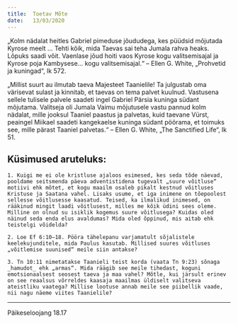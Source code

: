 ```yaml
---
title:  Toetav Mõte
date:   13/03/2020
---
```


„Kolm nädalat heitles Gabriel pimeduse jõududega, kes püüdsid mõjutada Kyrose meelt … Tehti kõik, mida Taevas sai teha Jumala rahva heaks. Lõpuks saadi võit. Vaenlase jõud hoiti vaos Kyrose kogu valitsemisajal ja Kyrose poja Kambysese… kogu valitsemisajal.“ – Ellen G. White, „Prohvetid ja kuningad“, lk 572.

„Millist suurt au ilmutab taeva Majesteet Taanielile! Ta julgustab oma värisevat sulast ja kinnitab, et taevas on tema palvet kuulnud. Vastusena sellele tulisele palvele saadeti ingel Gabriel Pärsia kuninga südant mõjutama. Valitseja oli Jumala Vaimu mõjutusele vastu pannud kolm nädalat, mille jooksul Taaniel paastus ja palvetas, kuid taevane Vürst, peaingel Miikael saadeti kangekaelse kuninga südant pöörama, et toimuks see, mille pärast Taaniel palvetas.“ – Ellen G. White, „The Sanctified Life“, lk 51.

## Küsimused aruteluks:

`1. Kuigi me ei ole kristluse ajaloos esimesed, kes seda tõde näevad, pooldame seitsmenda päeva adventistidena tugevalt „suure võitluse“ motiivi ehk mõtet, et kogu maailm osaleb pikalt kestnud võitluses Kristuse ja Saatana vahel. Lisaks usume, et iga inimene on tõepoolest sellesse võitlusesse kaasatud. Teised, ka ilmalikud inimesed, on rääkinud mingit laadi võitlusest, milles me kõik üdini sees oleme. Milline on olnud su isiklik kogemus suure võitlusega? Kuidas oled näinud seda enda elus avaldumas? Mida oled õppinud, mis aitab ehk teistelgi võidelda?`

`2. Loe Ef 6:10–18. Pööra tähelepanu varjamatult sõjalistele keelekujunditele, mida Paulus kasutab. Millised suures võitluses „võitlemise suunised“ meile siin antakse?`

`3. Tn 10:11 nimetatakse Taanieli teist korda (vaata Tn 9:23) sõnaga _hamudot_ ehk „armas“. Mida räägib see meile tihedast, koguni emotsionaalsest seosest taeva ja maa vahel? Mõtle, kui järsult erinev on see reaalsus võrreldes kaasaja maailmas üldiselt valitseva ateistliku vaatega? Millise lootuse annab meile see piibellik vaade, nii nagu näeme viites Taanielile?`

---
Päikeseloojang 18.17
